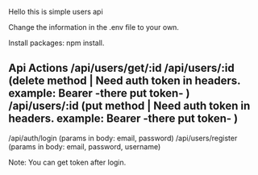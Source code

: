 Hello this is simple users api

Change the information in the .env file to your own.

Install packages: npm install.

Api Actions
/api/users/get/:id
/api/users/:id (delete method | Need auth token in headers. example: Bearer -there put token- )
/api/users/:id (put method | Need auth token in headers. example: Bearer -there put token- )
-------------------------------------------------------
/api/auth/login (params in body: email, password)
/api/users/register (params in body: email, password, username)

Note: You can get token after login.
